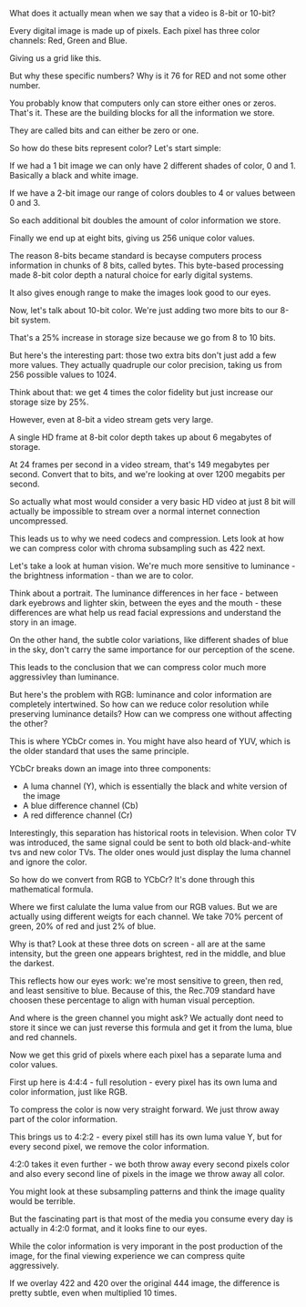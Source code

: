 What does it actually mean when we say that a video is 8-bit or 10-bit?

Every digital image is made up of pixels. Each pixel has three color channels: Red, Green and Blue.

Giving us a grid like this.

But why these specific numbers? Why is it 76 for RED and not some other number.

You probably know that computers only can store either ones or zeros. That's it. These are the building blocks for all the information we store.

They are called bits and can either be zero or one.

So how do these bits represent color? Let's start simple:

If we had a 1 bit image we can only have 2 different shades of color, 0 and 1. Basically a black and white image.

If we have a 2-bit image our range of colors doubles to 4 or values between 0 and 3.

So each additional bit doubles the amount of color information we store.

Finally we end up at eight bits, giving us 256 unique color values.

The reason 8-bits became standard is becayse computers process information in chunks of 8 bits, called bytes. This byte-based processing made 8-bit color depth a natural choice for early digital systems.

It also gives enough range to make the images look good to our eyes.

Now, let's talk about 10-bit color. We're just adding two more bits to our 8-bit system.

That's a 25% increase in storage size because we go from 8 to 10 bits.

But here's the interesting part: those two extra bits don't just add a few more values. They actually quadruple our color precision, taking us from 256 possible values to 1024.

Think about that: we get 4 times the color fidelity but just increase our storage size by 25%.

However, even at 8-bit a video stream gets very large.

A single HD frame at 8-bit color depth takes up about 6 megabytes of storage.

At 24 frames per second in a video stream, that's 149 megabytes per second. Convert that to bits, and we're looking at over 1200 megabits per second.

So actually what most would consider a very basic HD video at just 8 bit will actually be impossible to stream over a normal internet connection uncompressed.

This leads us to why we need codecs and compression. Lets look at how we can compress color with chroma subsampling such as 422 next.

Let's take a look at human vision. We're much more sensitive to luminance - the brightness information - than we are to color.

Think about a portrait. The luminance differences in her face - between dark eyebrows and lighter skin, between the eyes and the mouth - these differences are what help us read facial expressions and understand the story in an image.

On the other hand, the subtle color variations, like different shades of blue in the sky, don't carry the same importance for our perception of the scene.

This leads to the conclusion that we can compress color much more aggressivley than luminance.

But here's the problem with RGB: luminance and color information are completely intertwined. So how can we reduce color resolution while preserving luminance details? How can we compress one without affecting the other?

This is where YCbCr comes in. You might have also heard of YUV, which is the older standard that uses the same principle.

YCbCr breaks down an image into three components:

- A luma channel (Y), which is essentially the black and white version of the image
- A blue difference channel (Cb)
- A red difference channel (Cr)

Interestingly, this separation has historical roots in television. When color TV was introduced, the same signal could be sent to both old black-and-white tvs and new color TVs. The older ones would just display the luma channel and ignore the color.

So how do we convert from RGB to YCbCr? It's done through this mathematical formula.

Where we first calulate the luma value from our RGB values. But we are actually using different weigts for each channel. We take 70% percent of green, 20% of red and just 2% of blue.

Why is that? Look at these three dots on screen - all are at the same intensity, but the green one appears brightest, red in the middle, and blue the darkest.

This reflects how our eyes work: we're most sensitive to green, then red, and least sensitive to blue. Because of this, the Rec.709 standard have choosen these percentage to align with human visual perception.

And where is the green channel you might ask? We actually dont need to store it since we can just reverse this formula and get it from the luma, blue and red channels.

Now we get this grid of pixels where each pixel has a separate luma and color values.

First up here is 4:4:4 - full resolution - every pixel has its own luma and color information, just like RGB.

To compress the color is now very straight forward. We just throw away part of the color information.

This brings us to 4:2:2 - every pixel still has its own luma value Y, but for every second pixel, we remove the color information.

4:2:0 takes it even further - we both throw away every second pixels color and also every second line of pixels in the image we throw away all color.

You might look at these subsampling patterns and think the image quality would be terrible.

But the fascinating part is that most of the media you consume every day is actually in 4:2:0 format, and it looks fine to our eyes.

While the color information is very imporant in the post production of the image, for the final viewing experience we can compress quite aggressively.

If we overlay 422 and 420 over the original 444 image, the difference is pretty subtle, even when multiplied 10 times.
